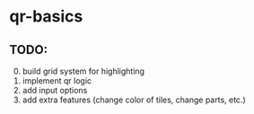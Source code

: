 # qr-basics

## TODO: 

0. build grid system for highlighting
1. implement qr logic
2. add input options
3. add extra features (change color of tiles, change parts, etc.)
